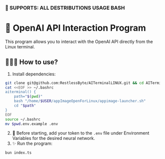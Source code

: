 ### 🐧 SUPPORTS: ALL DESTRIBUTIONS USAGE BASH
# 🧠 OpenAI API Interaction Program

This program allows you to interact with the OpenAI API directly from the Linux terminal.

## 👨🏽‍🔬 How to use?
1. Install dependencies: 
```bash
git clone git@github.com:RestlessByte/AITerminalLINUX.git && cd AITerminalLINUX && bun install
cat <<EOF >> ~/.bashrc
aiterminal() {
    path="$(pwd)"
    bash "/home/$USER/appImageOpenForLinux/appimage-launcher.sh"
    cd "$path"
}
EOF
source ~/.bashrc
mv $pwd.env.example .env
```
2. 🧸 Before starting, add your token to the `.env` file under Environment Variables for the desired neural network.
3. ✨ Run the program: 
```bash
bun index.ts
```
